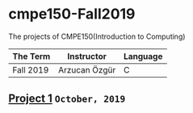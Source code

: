 # cmpe150-Fall2019
The projects of CMPE150(Introduction to Computing)

| The Term  | Instructor | Language
| ------------- | ------------- | ------------- |
| Fall 2019  | Arzucan Özgür  | C |

## [Project 1](https://github.com/gultugaydemir/cmpe150-Fall2019/tree/master/project1/) `October, 2019`

